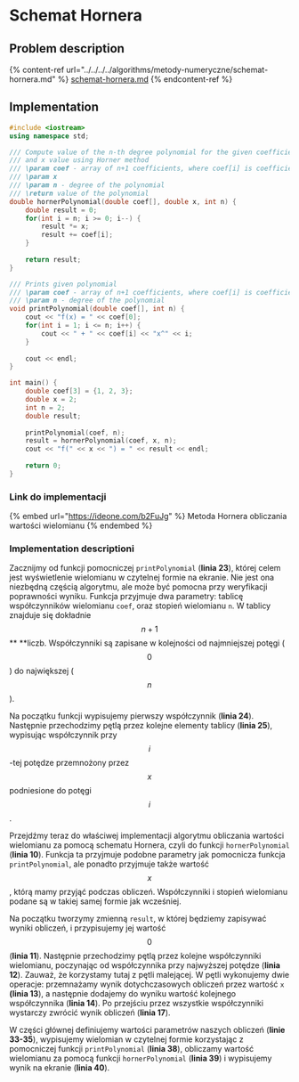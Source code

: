 # Schemat Hornera

## Problem description

{% content-ref url="../../../../algorithms/metody-numeryczne/schemat-hornera.md" %}
[schemat-hornera.md](../../../../algorithms/metody-numeryczne/schemat-hornera.md)
{% endcontent-ref %}

## Implementation

```cpp
#include <iostream>
using namespace std;

/// Compute value of the n-th degree polynomial for the given coefficients 
/// and x value using Horner method
/// \param coef - array of n+1 coefficients, where coef[i] is coefficient for the x^i
/// \param x 
/// \param n - degree of the polynomial
/// \return value of the polynomial
double hornerPolynomial(double coef[], double x, int n) {
    double result = 0;
    for(int i = n; i >= 0; i--) {
        result *= x;
        result += coef[i];
    }
    
    return result;
}

/// Prints given polynomial
/// \param coef - array of n+1 coefficients, where coef[i] is coefficient for the x^i
/// \param n - degree of the polynomial
void printPolynomial(double coef[], int n) {
    cout << "f(x) = " << coef[0];
    for(int i = 1; i <= n; i++) {
        cout << " + " << coef[i] << "x^" << i; 
    }
    
    cout << endl;
}

int main() {
    double coef[3] = {1, 2, 3};
    double x = 2;
    int n = 2;
    double result;
    
    printPolynomial(coef, n);
    result = hornerPolynomial(coef, x, n);
    cout << "f(" << x << ") = " << result << endl;
    
    return 0;
}
```

### Link do implementacji

{% embed url="https://ideone.com/b2FuJg" %}
Metoda Hornera obliczania wartości wielomianu
{% endembed %}

### Implementation descriptioni

Zacznijmy od funkcji pomocniczej `printPolynomial` (**linia 23**), której celem jest wyświetlenie wielomianu w czytelnej formie na ekranie. Nie jest ona niezbędną częścią algorytmu, ale może być pomocna przy weryfikacji poprawności wyniku. Funkcja przyjmuje dwa parametry: tablicę współczynników wielomianu `coef`, oraz stopień wielomianu `n`. W tablicy znajduje się dokładnie $$n+1$$** **liczb. Współczynniki są zapisane w kolejności od najmniejszej potęgi ( $$0$$ ) do największej ( $$n$$ ).

Na początku funkcji wypisujemy pierwszy współczynnik (**linia 24**). Następnie przechodzimy pętlą przez kolejne elementy tablicy (**linia 25**), wypisując współczynnik przy $$i$$-tej potędze przemnożony przez $$x$$ podniesione do potęgi $$i$$ .  

Przejdźmy teraz do właściwej implementacji algorytmu obliczania wartości wielomianu za pomocą schematu Hornera, czyli do funkcji `hornerPolynomial` (**linia 10**). Funkcja ta przyjmuje podobne parametry jak pomocnicza funkcja `printPolynomial`, ale ponadto przyjmuje także wartość $$x$$, którą mamy przyjąć podczas obliczeń. Współczynniki i stopień wielomianu podane są w takiej samej formie jak wcześniej.

Na początku tworzymy zmienną `result`, w której będziemy zapisywać wyniki obliczeń, i przypisujemy jej wartość $$0$$ (**linia 11**). Następnie przechodzimy pętlą przez kolejne współczynniki wielomianu, poczynając od współczynnika przy najwyższej potędze (**linia 12**). Zauważ, że korzystamy tutaj z pętli malejącej. W pętli wykonujemy dwie operacje: przemnażamy wynik dotychczasowych obliczeń przez wartość `x` **(linia 13**), a następnie dodajemy do wyniku wartość kolejnego współczynnika (**linia 14**). Po przejściu przez wszystkie współczynniki wystarczy zwrócić wynik obliczeń (**linia 17**).

W części głównej definiujemy wartości parametrów naszych obliczeń (**linie 33-35**), wypisujemy wielomian w czytelnej formie korzystając z pomocniczej funkcji `printPolynomial` (**linia 38**), obliczamy wartość wielomianu za pomocą funkcji `hornerPolynomial` (**linia 39**) i wypisujemy wynik na ekranie (**linia 40**).

